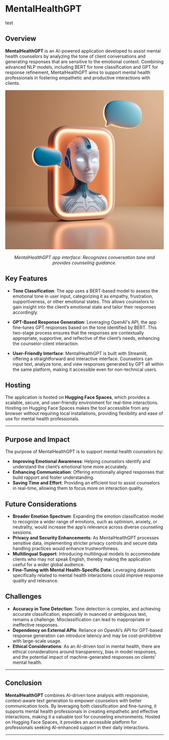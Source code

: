 # MentalHealthGPT
test
## Overview

**MentalHealthGPT** is an AI-powered application developed to assist mental health counselors by analyzing the tone of client conversations and generating responses that are sensitive to the emotional context. Combining advanced NLP models, including BERT for tone classification and GPT for response refinement, MentalHealthGPT aims to support mental health professionals in fostering empathetic and productive interactions with clients.

<p align="center">
  <img src="Images/Legacy_App.jpg" width="600" alt="MentalHealthGPT Interface">
</p>

<p align="center"><i>MentalHealthGPT app interface: Recognizes conversation tone and provides counseling guidance.</i></p>

## Key Features

- **Tone Classification**: The app uses a BERT-based model to assess the emotional tone in user input, categorizing it as empathy, frustration, supportiveness, or other emotional states. This allows counselors to gain insight into the client’s emotional state and tailor their responses accordingly.

- **GPT-Based Response Generation**: Leveraging OpenAI's API, the app fine-tunes GPT responses based on the tone identified by BERT. This two-stage process ensures that the responses are contextually appropriate, supportive, and reflective of the client’s needs, enhancing the counselor-client interaction.

- **User-Friendly Interface**: MentalHealthGPT is built with Streamlit, offering a straightforward and interactive interface. Counselors can input text, analyze tone, and view responses generated by GPT all within the same platform, making it accessible even for non-technical users.

## Hosting

The application is hosted on **Hugging Face Spaces**, which provides a scalable, secure, and user-friendly environment for real-time interactions. Hosting on Hugging Face Spaces makes the tool accessible from any browser without requiring local installations, providing flexibility and ease of use for mental health professionals.

---

## Purpose and Impact

The purpose of MentalHealthGPT is to support mental health counselors by:
- **Improving Emotional Awareness**: Helping counselors identify and understand the client’s emotional tone more accurately.
- **Enhancing Communication**: Offering emotionally aligned responses that build rapport and foster understanding.
- **Saving Time and Effort**: Providing an efficient tool to assist counselors in real-time, allowing them to focus more on interaction quality.

## Future Considerations

- **Broader Emotion Spectrum**: Expanding the emotion classification model to recognize a wider range of emotions, such as optimism, anxiety, or neutrality, would increase the app’s relevance across diverse counseling sessions.
- **Privacy and Security Enhancements**: As MentalHealthGPT processes sensitive data, implementing stricter privacy controls and secure data handling practices would enhance trustworthiness.
- **Multilingual Support**: Introducing multilingual models to accommodate clients who may not speak English, thereby making the application useful for a wider global audience.
- **Fine-Tuning with Mental Health-Specific Data**: Leveraging datasets specifically related to mental health interactions could improve response quality and relevance.

## Challenges

- **Accuracy in Tone Detection**: Tone detection is complex, and achieving accurate classification, especially in nuanced or ambiguous text, remains a challenge. Misclassification can lead to inappropriate or ineffective responses.
- **Dependency on External APIs**: Reliance on OpenAI’s API for GPT-based response generation can introduce latency and may be cost-prohibitive with large-scale usage.
- **Ethical Considerations**: As an AI-driven tool in mental health, there are ethical considerations around transparency, bias in model responses, and the potential impact of machine-generated responses on clients’ mental health.

---

## Conclusion

**MentalHealthGPT** combines AI-driven tone analysis with responsive, context-aware text generation to empower counselors with better communication tools. By leveraging both classification and fine-tuning, it supports mental health professionals in creating empathetic and effective interactions, making it a valuable tool for counseling environments. Hosted on Hugging Face Spaces, it provides an accessible platform for professionals seeking AI-enhanced support in their daily interactions.

---
